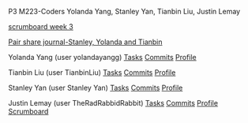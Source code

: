 P3 M223-Coders Yolanda Yang, Stanley Yan, Tianbin Liu, Justin Lemay

[scrumboard week 3](https://github.com/yolandayangg/flask_portfolio/projects/1)

[Pair share journal-Stanley, Yolanda and Tianbin](https://docs.google.com/document/d/1VqkTr3uP8m7yMC01Ngiqay7hRKexQC2j_Ss2TpSUAMQ/edit?usp=sharing) 

Yolanda Yang (user yolandayangg) [Tasks](https://github.com/yolandayangg/flask_portfolio/issues) [Commits](https://github.com/yolandayangg/flask_portfolio/commits?author=yolandayangg) [Profile](https://github.com/yolandayangg)

Tianbin Liu (user TianbinLiu) [Tasks](https://github.com/TianbinLiu/flask_portfolio/issues) [Commits](https://github.com/TianbinLiu/flask_portfolio/commits?author=TianbinLiu) [Profile](https://github.com/TianbinLiu)

Stanley Yan (user Stanley Yan) [Tasks](https://github.com/yolandayangg/flask_portfolio/issues/assigned/Stanleyy03840) [Commits](https://github.com/yolandayangg/flask_portfolio/commits?author=Stanleyy03840) [Profile](https://github.com/Stanleyy03840)

Justin Lemay (user TheRadRabbidRabbit) [Tasks](https://github.com/TianbinLiu/flask_portfolio/issues) [Commits](https://github.com/yolandayangg/flask_portfolio/commits?author=TheRadRabbidRabbit) [Profile](https://github.com/TheRadRabbidRabbit) [Scrumboard](https://github.com/yolandayangg/flask_portfolio/projects/1?card_filter_query=assignee%3Astanleyy03840)
